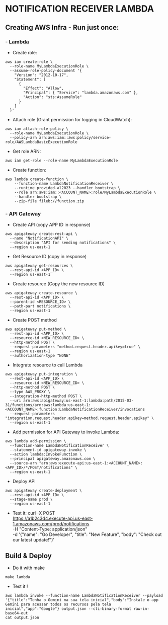 # NOTIFICATION RECEIVER LAMBDA

## Creating AWS Infra - Run just once:

### - Lambda

- Create role:
```
aws iam create-role \
  --role-name MyLambdaExecutionRole \
  --assume-role-policy-document '{
    "Version": "2012-10-17",
    "Statement": [
      {
        "Effect": "Allow",
        "Principal": { "Service": "lambda.amazonaws.com" },
        "Action": "sts:AssumeRole"
      }
    ]
  }'
```

- Attach role (Grant permission for logging in CloudWatch):
```
aws iam attach-role-policy \
  --role-name MyLambdaExecutionRole \
  --policy-arn arn:aws:iam::aws:policy/service-role/AWSLambdaBasicExecutionRole
```

- Get role ARN:
```
aws iam get-role --role-name MyLambdaExecutionRole
```

- Create function:
```
aws lambda create-function \
    --function-name LambdaNotificationReceiver \
    --runtime provided.al2023 --handler bootstrap \
    --role arn:aws:iam::<ACCOUNT_NAME>:role/MyLambdaExecutionRole \
    --handler bootstrap \
    --zip-file fileb://function.zip
```

### - API Gateway 

- Create API (copy APP ID in response)
```
aws apigateway create-rest-api \
  --name "NotificationAPI" \
  --description "API for sending notifications" \
  --region us-east-1
```

- Get Resource ID (copy in response)
```
aws apigateway get-resources \
  --rest-api-id <APP_ID> \
  --region us-east-1

```

- Create resource (Copy the new resource ID)
```
aws apigateway create-resource \
  --rest-api-id <APP_ID> \
  --parent-id <RESOURCE_ID> \
  --path-part notifications \
  --region us-east-1
```

- Create POST method
```
aws apigateway put-method \
  --rest-api-id <APP_ID> \
  --resource-id <NEW_RESOURCE_ID> \
  --http-method POST \
  --request-parameters "method.request.header.apikey=true" \
  --region us-east-1
  --authorization-type "NONE"
```

- Integrate resource to call Lambda
```
aws apigateway put-integration \
  --rest-api-id <APP_ID> \
  --resource-id <NEW_RESOURCE_ID> \
  --http-method POST \
  --type AWS_PROXY \
  --integration-http-method POST \
  --uri arn:aws:apigateway:us-east-1:lambda:path/2015-03-31/functions/arn:aws:lambda:us-east-1:<ACCOUNT_NAME>:function:LambdaNotificationReceiver/invocations
  --request-parameters "integration.request.header.apikey=method.request.header.apikey" \
  --region us-east-1
```

- Add permission for API Gateway to invoke Lambda:
```
aws lambda add-permission \
  --function-name LambdaNotificationReceiver \
  --statement-id apigateway-invoke \
  --action lambda:InvokeFunction \
  --principal apigateway.amazonaws.com \
  --source-arn "arn:aws:execute-api:us-east-1:<ACCOUNT_NAME>:<APP_ID>/*/POST/notifications" \
  --region us-east-1
```

- Deploy API
```
aws apigateway create-deployment \
  --rest-api-id <APP_ID> \
  --stage-name prod \
  --region us-east-1
```

- Test it:
curl -X POST \
  https://a1b2c3d4.execute-api.us-east-1.amazonaws.com/prod/notifications \
  -H "Content-Type: application/json" \
  -d '{"name": "Go Developer", "title": "New Feature", "body": "Check out our latest update!"}'


## Build & Deploy
- Do it with make
```
make lambda
```

- Test it !
```
aws lambda invoke --function-name LambdaNotificationReceiver --payload '{"title":"Tenha o Gemini na sua tela inicial","body":"Instale o app Gemini para acessar todos os recursos pela tela inicial","app":"Google"} output.json --cli-binary-format raw-in-base64-out
cat output.json
```

